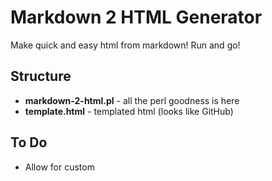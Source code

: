 # Markdown 2 HTML Generator

Make quick and easy html from markdown!  Run and go!

## Structure

- **markdown-2-html.pl** - all the perl goodness is here
- **template.html** - templated html (looks like GitHub)

## To Do

- Allow for custom <title>
- Add cool javascript fade ins to template
- Add a quit for menu prompt
- Add ability to add *target="_blank"* to links

